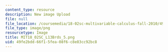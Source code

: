 ```yaml
---
content_type: resource
description: New image Upload
file: null
file_location: /coursemedia/18-02sc-multivariable-calculus-fall-2010/49fe2bdd66f15fea08f6c8e83cc92bc8_MIT18_02SC_L13Brds_5.png
file_type: image/png
resourcetype: Image
title: MIT18_02SC_L13Brds_5.png
uid: 49fe2bdd-66f1-5fea-08f6-c8e83cc92bc8
---
```

